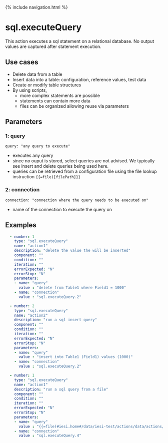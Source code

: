{% include navigation.html %}

# sql.executeQuery

This action executes a sql statement on a relational database. 
No output values are captured after statement execution.

## Use cases

* Delete data from a table
* Insert data into a table: configuration, reference values, test data
* Create or modify table structures
* By using scripts,
  * more complex statements are possible
  * statements can contain more data
  * files can be organized allowing reuse via parameters

## Parameters

### 1: query

`query: "any query to execute"`
* executes any query
* since no ouput is stored, select queries are not advised. We typically see insert and delete queries being used here.
* queries can be retrieved from a configuration file using the file lookup instruction `{{=file([filePath]}}`

### 2: connection

`connection: "connection where the query needs to be executed on"`
* name of the connection to execute the query on

## Examples

```yaml
  - number: 1
    type: "sql.executeQuery"
    name: "action1"
    description: "delete the value the will be inserted"
    component: ""
    condition: ""
    iteration: ""
    errorExpected: "N"
    errorStop: "N"
    parameters:
    - name: "query"
      value : "delete from Table1 where Field1 = 1000"
    - name: "connection"
      value : "sql.executeQuery.2"
```

```yaml
  - number: 2
    type: "sql.executeQuery"
    name: "action2"
    description: "run a sql insert query"
    component: ""
    condition: ""
    iteration: ""
    errorExpected: "N"
    errorStop: "N"
    parameters:
    - name: "query"
      value : "insert into Table1 (Field1) values (1000)"
    - name: "connection"
      value : "sql.executeQuery.2"
```

```yaml
  - number: 1
    type: "sql.executeQuery"
    name: "action1"
    description: "run a sql query from a file"
    component: ""
    condition: ""
    iteration: ""
    errorExpected: "N"
    errorStop: "N"
    parameters:
    - name: "query"
      value : "{{=file(#iesi.home#/data/iesi-test/actions/data/actions/sql.executeQuery.4.1.sql)}}"
    - name: "connection"
      value : "sql.executeQuery.4"
```

